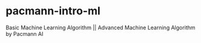 # pacmann-intro-ml
Basic Machine Learning Algorithm || Advanced Machine Learning Algorithm by Pacmann AI
